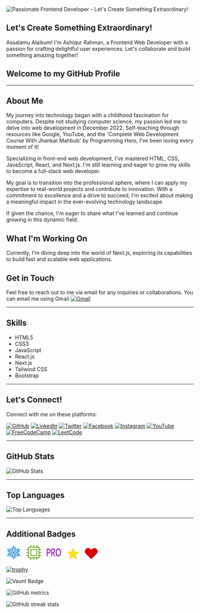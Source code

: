 ![Passionate Frontend Developer - Let's Create Something Extraordinary!](https://media.licdn.com/dms/image/D5616AQGRQ-0SH5_A-Q/profile-displaybackgroundimage-shrink_350_1400/0/1707310764519?e=1719446400&v=beta&t=200Z1nW9WOmF9MLHzMFWcrsII2t84_Psh3C-fu_Jzvk)


## Let's Create Something Extraordinary!

Assalamu Alaikum! I'm Ashiqur Rahman, a Frontend Web Developer with a passion for crafting delightful user experiences. Let's collaborate and build something amazing together!


## Welcome to my GitHub Profile

---

## About Me

My journey into technology began with a childhood fascination for computers. Despite not studying computer science, my passion led me to delve into web development in December 2022. Self-teaching through resources like Google, YouTube, and the 'Complete Web Development Course With Jhankar Mahbub' by Programming Hero, I've been loving every moment of it!

Specializing in front-end web development, I've mastered HTML, CSS, JavaScript, React, and Next.js. I'm still learning and eager to grow my skills to become a full-stack web developer.

My goal is to transition into the professional sphere, where I can apply my expertise to real-world projects and contribute to innovation. With a commitment to excellence and a drive to succeed, I'm excited about making a meaningful impact in the ever-evolving technology landscape.

If given the chance, I'm eager to share what I've learned and continue growing in this dynamic field.

## What I'm Working On

Currently, I'm diving deep into the world of Next.js, exploring its capabilities to build fast and scalable web applications.



## Get in Touch

Feel free to reach out to me via email for any inquiries or collaborations. You can email me using Gmail [![Gmail](https://img.shields.io/badge/Gmail%20-%20Ashiqur%20Rahman-blue?style=flat-square&logo=gmail)](mailto:ashiqurrahman2279@gmail.com)




---

## Skills

- HTML5
- CSS3
- JavaScript
- React.js
- Next.js
- Tailwind CSS
- Bootstrap


---


## Let's Connect!

Connect with me on these platforms:

[![GitHub](https://img.shields.io/badge/GitHub-ashiqur2279-blue?style=flat-square&logo=github)](https://github.com/ashiqur2279)
[![LinkedIn](https://img.shields.io/badge/LinkedIn-ashiqur2279-blue?style=flat-square&logo=linkedin)](https://www.linkedin.com/in/ashiqur2279/)
[![Twitter](https://img.shields.io/badge/Twitter-ashiqur2279-blue?style=flat-square&logo=twitter)](https://twitter.com/ashiqur2279)
[![Facebook](https://img.shields.io/badge/Facebook-ashiqur2279-blue?style=flat-square&logo=facebook)](https://www.facebook.com/ashiqur2279)
[![Instagram](https://img.shields.io/badge/Instagram-ashiqur2279-blue?style=flat-square&logo=instagram)](https://www.instagram.com/ashiqur2279/)
[![YouTube](https://img.shields.io/badge/YouTube-ashiqur2279-red?style=flat-square&logo=youtube)](https://www.youtube.com/channel/ashiqur2279)
[![FreeCodeCamp](https://img.shields.io/badge/FreeCodeCamp-Ashiqur2279-blue?style=flat-square&logo=freecodecamp)](https://www.freecodecamp.org/Ashiqur2279)
[![LeetCode](https://img.shields.io/badge/LeetCode-ashiqur2279-orange?style=flat-square&logo=leetcode)](https://leetcode.com/ashiqur2279/)



---

## GitHub Stats

![GitHub Stats](https://github-readme-stats.vercel.app/api?username=ashiqur2279&show_icons=true)

---

## Top Languages

![Top Languages](https://github-readme-stats.vercel.app/api/top-langs/?username=ashiqur2279)

---

## Additional Badges

<a href='https://archiveprogram.github.com/'><img src='https://raw.githubusercontent.com/acervenky/animated-github-badges/master/assets/acbadge.gif' width='40' height='40'></a> <a href='https://docs.github.com/en/developers'><img src='https://raw.githubusercontent.com/acervenky/animated-github-badges/master/assets/devbadge.gif' width='40' height='40'></a> <a href='https://github.com/pricing'><img src='https://raw.githubusercontent.com/acervenky/animated-github-badges/master/assets/pro.gif' width='40' height='40'></a> <a href='https://stars.github.com/'><img src='https://raw.githubusercontent.com/acervenky/animated-github-badges/master/assets/starbadge.gif' width='35' height='35'></a> <a href='https://docs.github.com/en/github/supporting-the-open-source-community-with-github-sponsors'><img src='https://raw.githubusercontent.com/acervenky/animated-github-badges/master/assets/sponsorbadge.gif' width='35' height='35'></a>

[![trophy](https://github-profile-trophy.vercel.app/?username=ashiqur2279)](https://github.com/ryo-ma/github-profile-trophy)

![Vaunt Badge](https://api.vaunt.dev/v1/github/entities/ashiqur2279/contributions?format=svg&private=false)  

![GitHub metrics](https://metrics.lecoq.io/ashiqur2279)  

![GitHub streak stats](https://streak-stats.demolab.com/?user=ashiqur2279)  


